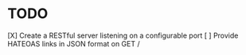 # TODO
[X] Create a RESTful server listening on a configurable port
[ ] Provide HATEOAS links in JSON format on GET /

